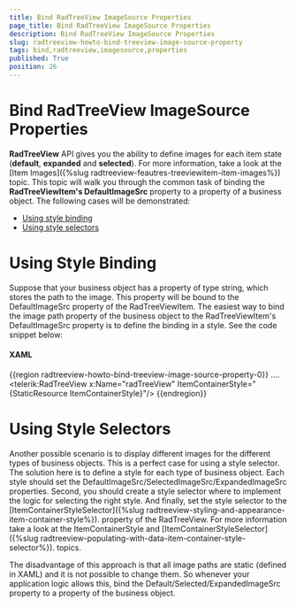 ```yaml
---
title: Bind RadTreeView ImageSource Properties
page_title: Bind RadTreeView ImageSource Properties
description: Bind RadTreeView ImageSource Properties
slug: radtreeview-howto-bind-treeview-image-source-property
tags: bind,radtreeview,imagesource,properties
published: True
position: 26
---
```


# Bind RadTreeView ImageSource Properties

__RadTreeView__ API gives you the ability to define images for each item state (__default__, __expanded__ and __selected__). For more information, take a look at the [Item Images]({%slug radtreeview-feautres-treeviewitem-item-images%}) topic. This topic will walk you through the common task of binding the __RadTreeViewItem's  DefaultImageSrc__ property to a property of a business object. The following cases will be demonstrated:

* [Using style binding](#Using_Style_Binding)
* [Using style selectors](#Using_Style_Selectors)

# Using Style Binding

Suppose that your business object has a property of type string, which stores the path to the image. This property will be bound to the DefaultImageSrc property of the RadTreeViewItem. The easiest way to bind the image path property of the business object to the RadTreeViewItem's DefaultImageSrc property is to define the binding in a style. See the code snippet below:

#### __XAML__
{{region radtreeview-howto-bind-treeview-image-source-property-0}}
	<Style x:Key="ItemContainerStyle" TargetType="telerik:RadTreeViewItem">
		<Setter Property="DefaultImageSrc" Value="{Binding Path=ImagePath}"/>
	</Style>
	....
	<telerik:RadTreeView x:Name="radTreeView" ItemContainerStyle="{StaticResource ItemContainerStyle}"/>
{{endregion}}
	
# Using Style Selectors

Another possible scenario is to display different images for the different types of business objects. This is a perfect case for using a style selector. The solution here is to define a style for each type of business object. Each style should set the DefaultImageSrc/SelectedImageSrc/ExpandedImageSrc properties. Second, you should create a style selector where to implement the logic for selecting the right style. And finally, set the style selector to the [ItemContainerStyleSelector]({%slug radtreeview-styling-and-appearance-item-container-style%}). property of the RadTreeView. For more information take a look at the ItemContainerStyle and [ItemContainerStyleSelector]({%slug radtreeview-populating-with-data-item-container-style-selector%}). topics.

The disadvantage of this approach is that all image paths are static (defined in XAML) and it is not possible to change them. So whenever your application logic allows this, bind the Default/Selected/ExpandedImageSrc property to a property of the business object.